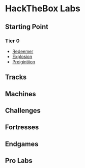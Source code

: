 # HackTheBox Labs
## Starting Point
### Tier 0
- [Redeemer](./Redeemer.md)
- [Explosion](./Explosion.md)
- [Preigintiion](./Preignition.md)
## Tracks
## Machines
## Challenges 
## Fortresses
## Endgames
## Pro Labs
